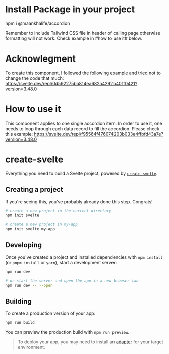 # Install Package in your project

npm i @maankhalife/accordion

Remember to include Tailwind CSS file in header of calling page otherwise formatting will not work. Check example in #how to use it# below.

# Acknowlegment

To create this component, I followed the following example and tried not to change the code that much:
https://svelte.dev/repl/0d592275ba814ea682a4292b401f0421?version=3.48.0

# How to use it

This component applies to one single accordion item. In order to use it, one needs to loop through each data record to fill the accordion.
Please check this example:
https://svelte.dev/repl/f95564f476074203b033e4ffbfd43a7e?version=3.48.0

# create-svelte

Everything you need to build a Svelte project, powered by [`create-svelte`](https://github.com/sveltejs/kit/tree/master/packages/create-svelte).

## Creating a project

If you're seeing this, you've probably already done this step. Congrats!

```bash
# create a new project in the current directory
npm init svelte

# create a new project in my-app
npm init svelte my-app
```

## Developing

Once you've created a project and installed dependencies with `npm install` (or `pnpm install` or `yarn`), start a development server:

```bash
npm run dev

# or start the server and open the app in a new browser tab
npm run dev -- --open
```

## Building

To create a production version of your app:

```bash
npm run build
```

You can preview the production build with `npm run preview`.

> To deploy your app, you may need to install an [adapter](https://kit.svelte.dev/docs/adapters) for your target environment.
